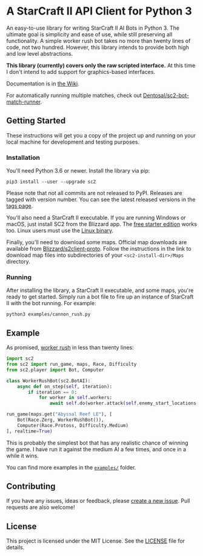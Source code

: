 # A StarCraft II API Client for Python 3

An easy-to-use library for writing StarCraft II AI Bots in Python 3. The ultimate goal is simplicity and ease of use, while still preserving all functionality. A simple worker rush bot takes no more than twenty lines of code, not two hundred. However, this library intends to provide both high and low level abstractions.

**This library (currently) covers only the raw scripted interface.** At this time I don't intend to add support for graphics-based interfaces.

Documentation is in [the Wiki](https://github.com/Dentosal/python-sc2/wiki).

For automatically running multiple matches, check out [Dentosal/sc2-bot-match-runner](https://github.com/Dentosal/sc2-bot-match-runner).

## Getting Started

These instructions will get you a copy of the project up and running on your local machine for development and testing purposes.

### Installation

You'll need Python 3.6 or newer. Install the library via pip:

```
pip3 install --user --upgrade sc2
```

Please note that not all commits are not released to PyPI. Releases are tagged with version number. You can see the latest released versions in the [tags page](https://github.com/Dentosal/python-sc2/tags).

You'll also need a StarCraft II executable. If you are running Windows or macOS, just install SC2 from the Blizzard app. The [free starter edition](https://us.battle.net/account/sc2/starter-edition/) works too. Linux users must use the [Linux binary](https://github.com/Blizzard/s2client-proto#downloads).

Finally, you'll need to download some maps. Official map downloads are available from [Blizzard/s2client-proto](https://github.com/Blizzard/s2client-proto#downloads). Follow the instructions in the link to download map files into subdirectories of your `<sc2-install-dir>/Maps` directory.

### Running

After installing the library, a StarCraft II executable, and some maps, you're ready to get started. Simply run a bot file to fire up an instance of StarCraft II with the bot running. For example:

```
python3 examples/cannon_rush.py
```

## Example

As promised, [worker rush](examples/worker_rush.py) in less than twenty lines:

```python
import sc2
from sc2 import run_game, maps, Race, Difficulty
from sc2.player import Bot, Computer

class WorkerRushBot(sc2.BotAI):
    async def on_step(self, iteration):
        if iteration == 0:
            for worker in self.workers:
                await self.do(worker.attack(self.enemy_start_locations[0]))

run_game(maps.get("Abyssal Reef LE"), [
    Bot(Race.Zerg, WorkerRushBot()),
    Computer(Race.Protoss, Difficulty.Medium)
], realtime=True)
```

This is probably the simplest bot that has any realistic chance of winning the game. I have run it against the medium AI a few times, and once in a while it wins.

You can find more examples in the [`examples/`](/examples) folder.

## Contributing

If you have any issues, ideas or feedback, please [create a new issue](https://github.com/Dentosal/python-sc2/issues/new). Pull requests are also welcome!

## License

This project is licensed under the MIT License. See the [LICENSE](LICENSE) file for details.
